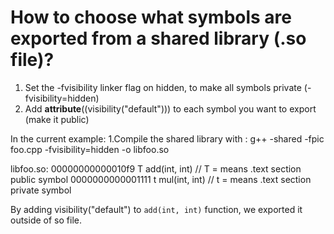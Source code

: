 # How to choose what symbols are exported from a shared library (.so file)?
1. Set the -fvisibility linker flag on hidden, to make all symbols private (-fvisibility=hidden)
2. Add __attribute__((visibility("default"))) to each symbol you want to export (make it public)


In the current example:
1.Compile the shared library with :
	g++ -shared -fpic foo.cpp -fvisibility=hidden  -o libfoo.so

libfoo.so:
00000000000010f9 T add(int, int)	// T = means .text section public symbol
0000000000001111 t mul(int, int)	// t = means .text section private symbol


By adding visibility("default") to `add(int, int)` function, we exported it outside of so file.

